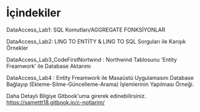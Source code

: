# İçindekiler
DataAccess_Lab1: SQL Komutları/AGGREGATE FONKSİYONLAR 

DataAccess_Lab2: LING TO ENTİTY & LING TO SQL Sorguları ile Karışık Örnekler

DataAccess_Lab3_CodeFirstNortwind : Northwind Tablosunu 'Entity Freamwork' ile Database Aktarımı

DataAccess_Lab4 : Entity Freamwork ile Masaüstü Uygulamasını Database Bağlayıp (Ekleme-Silme-Güncelleme-Arama) İşlemlerinin Yapılması Örneği.

Daha Detaylı Bilgiye Gitbook'uma girerek edinebilirsiniz.
https://samettt18.gitbook.io/c-notlarim/
